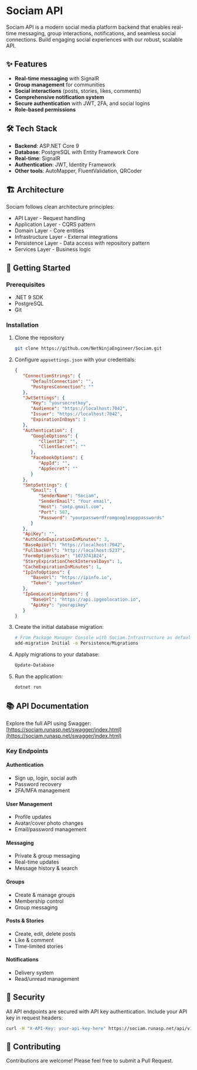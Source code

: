 # Sociam API

Sociam API is a modern social media platform backend that enables real-time messaging, group interactions, notifications, and seamless social connections. Build engaging social experiences with our robust, scalable API.

## ✨ Features

- **Real-time messaging** with SignalR
- **Group management** for communities
- **Social interactions** (posts, stories, likes, comments)
- **Comprehensive notification system**
- **Secure authentication** with JWT, 2FA, and social logins
- **Role-based permissions**

## 🛠️ Tech Stack

- **Backend**: ASP.NET Core 9
- **Database**: PostgreSQL with Entity Framework Core
- **Real-time**: SignalR
- **Authentication**: JWT, Identity Framework
- **Other tools**: AutoMapper, FluentValidation, QRCoder

## 🏗️ Architecture

Sociam follows clean architecture principles:
- API Layer - Request handling
- Application Layer - CQRS pattern
- Domain Layer - Core entities
- Infrastructure Layer - External integrations
- Persistence Layer - Data access with repository pattern
- Services Layer - Business logic

## 🚀 Getting Started

### Prerequisites
- .NET 9 SDK
- PostgreSQL
- Git

### Installation

1. Clone the repository
   ```sh
   git clone https://github.com/NetNinjaEngineer/Sociam.git
   ```

2. Configure `appsettings.json` with your credentials:
   ```json
   {
      "ConnectionStrings": {
         "DefaultConnection": "",
         "PostgresConnection": ""
      },
      "JwtSettings": {
         "Key": "yoursecretkey",
         "Audience": "https://localhost:7042",
         "Issuer": "https://localhost:7042",
         "ExpirationInDays": 1
      },
      "Authentication": {
         "GoogleOptions": {
            "ClientId": "",
            "ClientSecret": ""
         },
         "FacebookOptions": {
            "AppId": "",
            "AppSecret": ""
         }
      },
      "SmtpSettings": {
         "Gmail": {
            "SenderName": "Sociam",
            "SenderEmail": "Your email",
            "Host": "smtp.gmail.com",
            "Port": 587,
            "Password": "yourpasswordfromgoogleapppasswords"
         }
      },
      "ApiKey": "",
      "AuthCodeExpirationInMinutes": 3,
      "BaseApiUrl": "https://localhost:7042",
      "FullbackUrl": "http://localhost:5237",
      "FormOptionsSize": "1073741824",
      "StoryExpirationCheckIntervalDays": 1,
      "CacheExpirationInMinutes": 1,
      "IpInfoOptions": {
         "BaseUrl": "https://ipinfo.io",
         "Token": "yourtoken"
      },
      "IpGeoLocationOptions": {
         "BaseUrl": "https://api.ipgeolocation.io",
         "ApiKey": "yourapikey"
      }
   }
   ```

3. Create the initial database migration:
   ```sh
   # From Package Manager Console with Sociam.Infrastructure as default project
   add-migration Initial -o Persistence/Migrations
   ```

4. Apply migrations to your database:
   ```sh
   Update-Database
   ```

5. Run the application:
   ```sh
   dotnet run
   ```

## 📚 API Documentation

Explore the full API using Swagger: [https://sociam.runasp.net/swagger/index.html](https://sociam.runasp.net/swagger/index.html)

### Key Endpoints

#### Authentication
- Sign up, login, social auth
- Password recovery
- 2FA/MFA management

#### User Management
- Profile updates
- Avatar/cover photo changes
- Email/password management

#### Messaging
- Private & group messaging
- Real-time updates
- Message history & search

#### Groups
- Create & manage groups
- Membership control
- Group messaging

#### Posts & Stories
- Create, edit, delete posts
- Like & comment
- Time-limited stories

#### Notifications
- Delivery system
- Read/unread management

## 🔐 Security

All API endpoints are secured with API key authentication. Include your API key in request headers:

```sh
curl -H "X-API-Key: your-api-key-here" https://sociam.runasp.net/api/v1/auth/register
```

## 🤝 Contributing

Contributions are welcome! Please feel free to submit a Pull Request.
